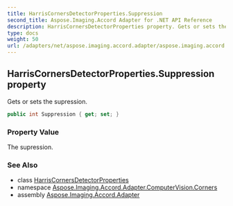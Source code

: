 ```yaml
---
title: HarrisCornersDetectorProperties.Suppression
second_title: Aspose.Imaging.Accord Adapter for .NET API Reference
description: HarrisCornersDetectorProperties property. Gets or sets the supression
type: docs
weight: 50
url: /adapters/net/aspose.imaging.accord.adapter/aspose.imaging.accord.adapter.computervision.corners/harriscornersdetectorproperties/suppression/
---
```

## HarrisCornersDetectorProperties.Suppression property

Gets or sets the supression.

```csharp
public int Suppression { get; set; }
```

### Property Value

The supression.

### See Also

* class [HarrisCornersDetectorProperties](../)
* namespace [Aspose.Imaging.Accord.Adapter.ComputerVision.Corners](../../../aspose.imaging.accord.adapter.computervision.corners/)
* assembly [Aspose.Imaging.Accord.Adapter](../../../)


